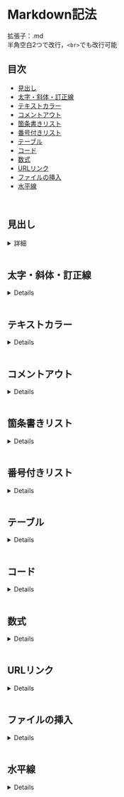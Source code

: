# Markdown記法

拡張子：.md<br>
半角空白2つで改行，`<br>`でも改行可能

## 目次
- [見出し](#見出し)
- [太字・斜体・訂正線](#太字・斜体・訂正線)
- [テキストカラー](#テキストカラー)
- [コメントアウト](#コメントアウト)
- [箇条書きリスト](#箇条書きリスト)
- [番号付きリスト](#番号付きリスト)
- [テーブル](#テーブル)
- [コード](#コード)
- [数式](#数式)
- [URLリンク](#URLリンク)
- [ファイルの挿入](#ファイルの挿入)
- [水平線](#水平線)
<br>

## 見出し
<details>
<summary>詳細</summary>

```
# レベル1見出し
## レベル2見出し
### レベル3見出し
#### レベル4見出し
##### レベル5見出し
###### レベル6見出し
```
</details>
<br>

## 太字・斜体・訂正線
<details>

```
**太字**
*斜体*
~~訂正線~~
```
【表示例】<br>
**太字**<br>
*斜体*<br>
~~訂正線~~<br>
</details>
<br>

## テキストカラー
<details>

```
<span style="color: red;">赤文字</span>
```
【表示例】<br>
<span style="color: red;">赤文字</span>
</details>
<br>

## コメントアウト
<details>

```
<!-- テキスト -->
```
</details>
<br>

## 箇条書きリスト
<details>

```
- リスト
```
【表示例】<br>
- リスト1
- リスト2
  - サブリスト2.1
</details>
<br>

## 番号付きリスト
<details>
番号を統一することで，リスト要素の順番の変更が簡単になる

```
1. リスト1
1. リスト2
    1. サブリスト1
```
【表示例】<br>
1. リスト1
1. リスト2
    1. サブリスト1
</details>
<br>

## テーブル
<details>

```
|名前|年齢|住所|
|--|--|--|
|田中|20|東京|
|斎藤|25|大阪|
```
【表示例】<br>
|名前|年齢|住所|
|--|--|--|
|田中|20|東京|
|斎藤|25|大阪|

[テーブルの詳細について](https://www.sejuku.net/blog/49377)
</details>
<br>

## コード
<details>

```python
print("Hello World")
```
</details>
<br>


## 数式
<details>

```
$x=\dfrac{-b \pm \sqrt{b^2-4ac}}{2a}$

$\tan(\theta) = \dfrac{\sin(\theta)}{\cos(\theta)}$
```

$x=\dfrac{-b \pm \sqrt{b^2-4ac}}{2a}$<br>
<br>
$\tan(\theta) = \dfrac{\sin(\theta)}{\cos(\theta)}$<br>
[数式の詳細について](https://hwb.ecc.u-tokyo.ac.jp/wp/applications-2/latex/math)
</details>
<br>

## URLリンク
<details>

```
[表示テキスト](URL)
```
【表示例】<br>
[Google](https://google.com)
</details>
<br>

## ファイルの挿入
<details>

```
![代替テキスト](URL)
```
![画像](icon_image.png)
</details>
<br>

## 水平線
<details>

```
---
```

---
</details>
